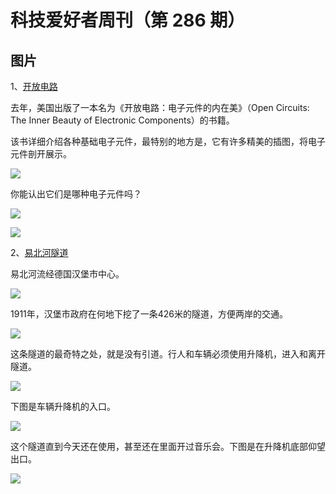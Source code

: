 # 科技爱好者周刊（第 286 期）

## 图片

1、[开放电路](https://pluralistic.net/2023/08/14/hidden-worlds/#making-the-invisible-visible-and-beautiful)

去年，美国出版了一本名为《开放电路：电子元件的内在美》（Open Circuits: The Inner Beauty of Electronic Components）的书籍。

该书详细介绍各种基础电子元件，最特别的地方是，它有许多精美的插图，将电子元件剖开展示。

![](https://cdn.beekka.com/blogimg/asset/202308/bg2023081601.webp)

你能认出它们是哪种电子元件吗？

![](https://cdn.beekka.com/blogimg/asset/202308/bg2023081602.webp)

![](https://cdn.beekka.com/blogimg/asset/202308/bg2023081603.webp)

2、[易北河隧道](https://en.wikipedia.org/wiki/Elbe_Tunnel_(1911))

易北河流经德国汉堡市中心。

![](https://cdn.beekka.com/blogimg/asset/202210/bg2022101409.webp)

1911年，汉堡市政府在何地下挖了一条426米的隧道，方便两岸的交通。

![](https://cdn.beekka.com/blogimg/asset/202210/bg2022101410.webp)

这条隧道的最奇特之处，就是没有引道。行人和车辆必须使用升降机，进入和离开隧道。

![](https://cdn.beekka.com/blogimg/asset/202210/bg2022101412.webp)

下图是车辆升降机的入口。

![](https://cdn.beekka.com/blogimg/asset/202210/bg2022101411.webp)

这个隧道直到今天还在使用，甚至还在里面开过音乐会。下图是在升降机底部仰望出口。

![](https://cdn.beekka.com/blogimg/asset/202210/bg2022101413.webp)